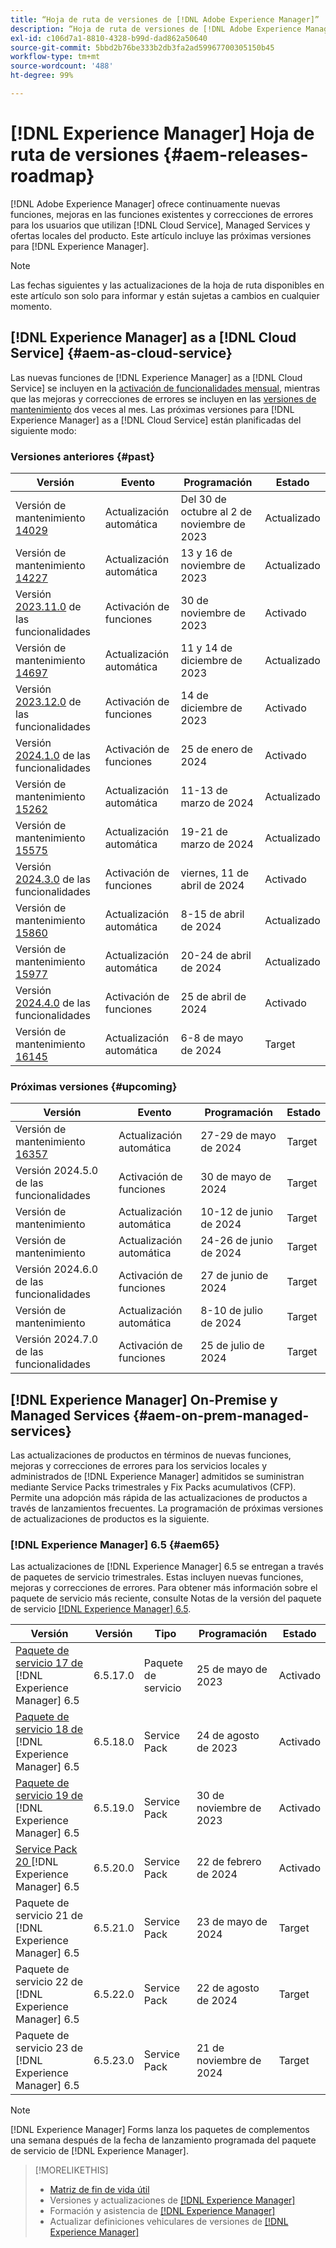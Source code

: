 ```yaml
---
title: “Hoja de ruta de versiones de [!DNL Adobe Experience Manager]”
description: “Hoja de ruta de versiones de [!DNL Adobe Experience Manager]”
exl-id: c106d7a1-8810-4328-b99d-dad862a50640
source-git-commit: 5bbd2b76be333b2db3fa2ad59967700305150b45
workflow-type: tm+mt
source-wordcount: '488'
ht-degree: 99%

---
```



# [!DNL Experience Manager] Hoja de ruta de versiones {#aem-releases-roadmap}

[!DNL Adobe Experience Manager] ofrece continuamente nuevas funciones, mejoras en las funciones existentes y correcciones de errores para los usuarios que utilizan [!DNL Cloud Service], Managed Services y ofertas locales del producto. Este artículo incluye las próximas versiones para [!DNL Experience Manager].

>[!NOTE]
>
>Las fechas siguientes y las actualizaciones de la hoja de ruta disponibles en este artículo son solo para informar y están sujetas a cambios en cualquier momento.

## [!DNL Experience Manager] as a [!DNL Cloud Service] {#aem-as-cloud-service}

Las nuevas funciones de [!DNL Experience Manager] as a [!DNL Cloud Service] se incluyen en la [activación de funcionalidades mensual](https://experienceleague.adobe.com/es/docs/experience-manager-cloud-service/content/release-notes/release-notes/release-notes-current), mientras que las mejoras y correcciones de errores se incluyen en las [versiones de mantenimiento](https://experienceleague.adobe.com/es/docs/experience-manager-cloud-service/content/release-notes/maintenance/latest) dos veces al mes.
Las próximas versiones para [!DNL Experience Manager] as a [!DNL Cloud Service] están planificadas del siguiente modo:

### Versiones anteriores {#past}

| Versión | Evento | Programación | Estado |
|---|---|---|---|
| Versión de mantenimiento [14029](https://experienceleague.adobe.com/es/docs/experience-manager-cloud-service/content/release-notes/maintenance/2023/2023-11-0#release-14029) | Actualización automática | Del 30 de octubre al 2 de noviembre de 2023 | Actualizado |
| Versión de mantenimiento [14227](https://experienceleague.adobe.com/es/docs/experience-manager-cloud-service/content/release-notes/maintenance/2023/2023-11-0#release-14227) | Actualización automática | 13 y 16 de noviembre de 2023 | Actualizado |
| Versión [2023.11.0](https://experienceleague.adobe.com/es/docs/experience-manager-cloud-service/content/release-notes/release-notes/2023/release-notes-2023-11-0) de las funcionalidades | Activación de funciones | 30 de noviembre de 2023 | Activado |
| Versión de mantenimiento [14697](https://experienceleague.adobe.com/es/docs/experience-manager-cloud-service/content/release-notes/maintenance/2023/2023-12-0#release-14697) | Actualización automática | 11 y 14 de diciembre de 2023 | Actualizado |
| Versión [2023.12.0](https://experienceleague.adobe.com/es/docs/experience-manager-cloud-service/content/release-notes/release-notes/2023/release-notes-2023-12-0) de las funcionalidades | Activación de funciones | 14 de diciembre de 2023 | Activado |
| Versión [2024.1.0](https://experienceleague.adobe.com/es/docs/experience-manager-cloud-service/content/release-notes/release-notes/2024/release-notes-2024-1-0) de las funcionalidades | Activación de funciones | 25 de enero de 2024 | Activado |
| Versión de mantenimiento [15262](https://experienceleague.adobe.com/es/docs/experience-manager-cloud-service/content/release-notes/maintenance/2024/2024-3-0#release-15262) | Actualización automática | 11-13 de marzo de 2024 | Actualizado |
| Versión de mantenimiento [15575](https://experienceleague.adobe.com/es/docs/experience-manager-cloud-service/content/release-notes/maintenance/2024/2024-3-0#release-15575) | Actualización automática | 19-21 de marzo de 2024 | Actualizado |
| Versión [2024.3.0](https://experienceleague.adobe.com/es/docs/experience-manager-cloud-service/content/release-notes/release-notes/2024/release-notes-2024-3-0) de las funcionalidades | Activación de funciones | viernes, 11 de abril de 2024 | Activado |
| Versión de mantenimiento [15860](https://experienceleague.adobe.com/es/docs/experience-manager-cloud-service/content/release-notes/maintenance/2024/2024-3-0#release-15860) | Actualización automática | 8-15 de abril de 2024 | Actualizado |
| Versión de mantenimiento [15977](https://experienceleague.adobe.com/es/docs/experience-manager-cloud-service/content/release-notes/maintenance/2024/2024-4-0#release-15977) | Actualización automática | 20-24 de abril de 2024 | Actualizado |
| Versión [2024.4.0](https://experienceleague.adobe.com/es/docs/experience-manager-cloud-service/content/release-notes/release-notes/release-notes-current) de las funcionalidades | Activación de funciones | 25 de abril de 2024 | Activado |
| Versión de mantenimiento [16145](https://experienceleague.adobe.com/en/docs/experience-manager-cloud-service/content/release-notes/maintenance/2024/2024-5-0#release-16145) | Actualización automática | 6-8 de mayo de 2024 | Target |

### Próximas versiones {#upcoming}

| Versión | Evento | Programación | Estado |
|---|---|---|---|
| Versión de mantenimiento [16357](https://experienceleague.adobe.com/es/docs/experience-manager-cloud-service/content/release-notes/maintenance/latest) | Actualización automática | 27-29 de mayo de 2024 | Target |
| Versión 2024.5.0 de las funcionalidades | Activación de funciones | 30 de mayo de 2024 | Target |
| Versión de mantenimiento | Actualización automática | 10-12 de junio de 2024 | Target |
| Versión de mantenimiento | Actualización automática | 24-26 de junio de 2024 | Target |
| Versión 2024.6.0 de las funcionalidades | Activación de funciones | 27 de junio de 2024 | Target |
| Versión de mantenimiento | Actualización automática | 8-10 de julio de 2024 | Target |
| Versión 2024.7.0 de las funcionalidades | Activación de funciones | 25 de julio de 2024 | Target |

## [!DNL Experience Manager] On-Premise y Managed Services {#aem-on-prem-managed-services}

Las actualizaciones de productos en términos de nuevas funciones, mejoras y correcciones de errores para los servicios locales y administrados de [!DNL Experience Manager] admitidos se suministran mediante Service Packs trimestrales y Fix Packs acumulativos (CFP). Permite una adopción más rápida de las actualizaciones de productos a través de lanzamientos frecuentes. La programación de próximas versiones de actualizaciones de productos es la siguiente.

### [!DNL Experience Manager] 6.5 {#aem65}

Las actualizaciones de [!DNL Experience Manager] 6.5 se entregan a través de paquetes de servicio trimestrales. Estas incluyen nuevas funciones, mejoras y correcciones de errores. Para obtener más información sobre el paquete de servicio más reciente, consulte Notas de la versión del paquete de servicio [[!DNL Experience Manager]  6.5](https://experienceleague.adobe.com/es/docs/experience-manager-65/content/release-notes/release-notes).

| Versión | Versión | Tipo | Programación | Estado |
|---|---|---|---|---|
| [Paquete de servicio 17 de ](https://experienceleague.adobe.com/es/docs/experience-manager-65/content/release-notes/service-pack/6-5-17)[!DNL Experience Manager] 6.5 | 6.5.17.0 | Paquete de servicio | 25 de mayo de 2023 | Activado |
| [Paquete de servicio 18 de ](https://experienceleague.adobe.com/es/docs/experience-manager-65/content/release-notes/service-pack/6-5-18)[!DNL Experience Manager] 6.5 | 6.5.18.0 | Service Pack | 24 de agosto de 2023 | Activado |
| [Paquete de servicio 19 de ](https://experienceleague.adobe.com/es/docs/experience-manager-65/content/release-notes/service-pack/6-5-19)[!DNL Experience Manager] 6.5 | 6.5.19.0 | Service Pack | 30 de noviembre de 2023 | Activado |
| [Service Pack 20 ](https://experienceleague.adobe.com/es/docs/experience-manager-65/content/release-notes/release-notes)[!DNL Experience Manager] 6.5 | 6.5.20.0 | Service Pack | 22 de febrero de 2024 | Activado |
| Paquete de servicio 21 de [!DNL Experience Manager] 6.5 | 6.5.21.0 | Service Pack | 23 de mayo de 2024 | Target |
| Paquete de servicio 22 de [!DNL Experience Manager] 6.5 | 6.5.22.0 | Service Pack | 22 de agosto de 2024 | Target |
| Paquete de servicio 23 de [!DNL Experience Manager] 6.5 | 6.5.23.0 | Service Pack | 21 de noviembre de 2024 | Target |

>[!NOTE]
>
>[!DNL Experience Manager] Forms lanza los paquetes de complementos una semana después de la fecha de lanzamiento programada del paquete de servicio de [!DNL Experience Manager].

>[!MORELIKETHIS]
>
>* [Matriz de fin de vida útil](https://helpx.adobe.com/es/support/programs/eol-matrix.html)
>* Versiones y actualizaciones de [[!DNL Experience Manager] ](https://experienceleague.adobe.com/es/docs/experience-manager-release-information/aem-release-updates/aem-releases-updates)
>* Formación y asistencia de [[!DNL Experience Manager] ](https://experienceleague.adobe.com/es/docs/experience-manager-cloud-service)
>* Actualizar definiciones vehiculares de versiones de [[!DNL Experience Manager] ](/help/using/update-release-vehicle-definitions.md)

